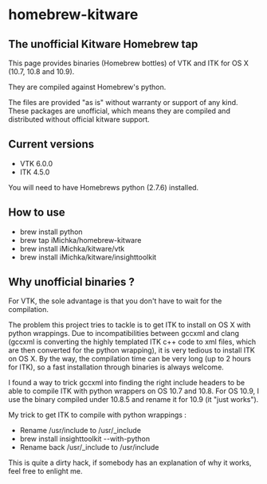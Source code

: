 homebrew-kitware
================

## The unofficial Kitware Homebrew tap

This page provides binaries (Homebrew bottles) of VTK and ITK for OS X (10.7, 10.8 and 10.9).

They are compiled against Homebrew's python.

The files are provided "as is" without warranty or support of any kind. These packages are unofficial, which means they are compiled and distributed without official kitware support.

## Current versions

  - VTK 6.0.0
  - ITK 4.5.0

You will need to have Homebrews python (2.7.6) installed.

## How to use

  - brew install python
  - brew tap iMichka/homebrew-kitware
  - brew install iMichka/kitware/vtk
  - brew install iMichka/kitware/insighttoolkit

## Why unofficial binaries ?

For VTK, the sole advantage is that you don't have to wait for the compilation.

The problem this project tries to tackle is to get ITK to install on OS X with python wrappings.
Due to incompatibilities between gccxml and clang (gccxml is converting the highly templated ITK c++ code to xml files, which are then converted for the python wrapping), it is very tedious to install ITK on OS X.
By the way, the compilation time can be very long (up to 2 hours for ITK), so a fast installation through binaries is always welcome.

I found a way to trick gccxml into finding the right include headers to be able to compile ITK with python wrappers on OS 10.7 and 10.8.
For OS 10.9, I use the binary compiled under 10.8.5 and rename it for 10.9 (it "just works").

My trick to get ITK to compile with python wrappings :

  - Rename /usr/include to /usr/_include
  - brew install insighttoolkit --with-python
  - Rename back /usr/_include to /usr/include

This is quite a dirty hack, if somebody has an explanation of why it works, feel free to enlight me.
